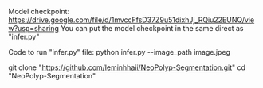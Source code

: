 Model checkpoint: https://drive.google.com/file/d/1mvccFfsD37Z9u51dixhJj_RQiu22EUNQ/view?usp=sharing
You can put the model checkpoint in the same direct as "infer.py"

Code to run "infer.py" file: python infer.py --image_path image.jpeg

git clone "https://github.com/leminhhaii/NeoPolyp-Segmentation.git"
cd "NeoPolyp-Segmentation"

